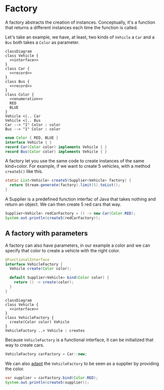 # Factory

A factory abstracts the creation of instances. Conceptually, it's a function that returns a different instances
each time the function is called.

Let's take an example, we have, at least, two kinds of `Vehicle` a `Car` and a `Bus` both takes a `Color` as parameter.

```mermaid
classDiagram
class Vehicle {
  <<interface>>
}
class Car {
  <<record>>
}
class Bus {
  <<record>>
}
class Color {
  <<enumeration>>
  RED
  BLUE
}
Vehicle <|.. Car
Vehicle <|.. Bus
Car --> "1" Color : color
Bus --> "1" Color : color
```

```java
enum Color { RED, BLUE }
interface Vehicle { }
record Car(Color color) implements Vehicle { }
record Bus(Color color) implements Vehicle { }
```

A factory let you use the same code to create instances of the same kind+color.
For example, if we want to create 5 vehicles, with a method `create5()` like this.

```java
static List<Vehicle> create5(Supplier<Vehicle> factory) {
  return Stream.generate(factory).limit(5).toList();
}
```

A Supplier is a predefined function interfac of Java that takes nothing and return an object.
We can then create 5 red cars that way. 

```java
Supplier<Vehicle> redCarFactory = () -> new Car(Color.RED);
System.out.println(create5(redCarFactory));
```

## A factory with parameters

A factory can also have parameters, in our example a color and we can specify that color
to create a vehicle with the right color.

```java
@FunctionalInterface
interface VehicleFactory {
  Vehicle create(Color color);

  default Supplier<Vehicle> bind(Color color) {
    return () -> create(color);
  }
}
```

```mermaid
classDiagram
class Vehicle {
  <<interface>>
}
class VehicleFactory {
  create(Color color) Vehicle
}
VehicleFactory ..> Vehicle : creates
```

Because `VehicleFactory` is a functional interface, it can be initialized that way to create cars.
```java
VehicleFactory carFactory = Car::new;
```

We can also [adapt](../adapter) the `VehicleFactory` to be seen as a supplier by providing the color.

```java
var supplier = carFactory.bind(Color.RED);
System.out.println(create5(supplier));
```
